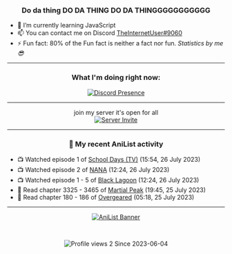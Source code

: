 <div align="center">

### Do da thing DO DA THING DO DA THINGGGGGGGGGGG
</div>

- 🌱 I’m currently learning JavaScript
- 📫 You can contact me on Discord [TheInternetUser#9060](https://discord.com/users/534117072796385300)
- ⚡ Fun fact: 80% of the Fun fact is neither a fact nor fun. _Statistics by me 😎_
<hr>

<div align="center">

### What I'm doing right now:
[![Discord Presence](https://lanyard.cnrad.dev/api/534117072796385300)](https://discord.com/users/534117072796385300)
<hr>

join my server it's open for all <br>
[![Server Invite](https://invidget.switchblade.xyz/bfYgVHxrSs)](https://discord.gg/bfYgVHxrSs)

<hr>
  
### 🌸 My recent AniList activity

</div>

<!-- ANILIST_ACTIVITY:start -->

-   📺 Watched episode 1 of [School Days (TV)](https://anilist.co/anime/2476) (15:54, 26 July 2023)
-   📺 Watched episode 2 of [NANA](https://anilist.co/anime/877) (12:24, 26 July 2023)
-   📺 Watched episode 1 - 5 of [Black Lagoon](https://anilist.co/anime/889) (12:24, 26 July 2023)
-   📖 Read chapter 3325 - 3465 of [Martial Peak](https://anilist.co/manga/104494) (19:45, 25 July 2023)
-   📖 Read chapter 180 - 186 of [Overgeared](https://anilist.co/manga/117460) (05:18, 25 July 2023)

<!-- ANILIST_ACTIVITY:end -->
<hr>

<div align="center">

[![AniList Banner](https://img.anili.st/User/929966)](https://anilist.co/user/TheInternetUser)

<!-- ![Profile views](https://gpvc.arturio.dev/TheInternetUse7) Since 2023-01-09 -->
<br>

![Profile views 2](https://eng8ov7sekpf7ov.m.pipedream.net) Since 2023-06-04

</div>
